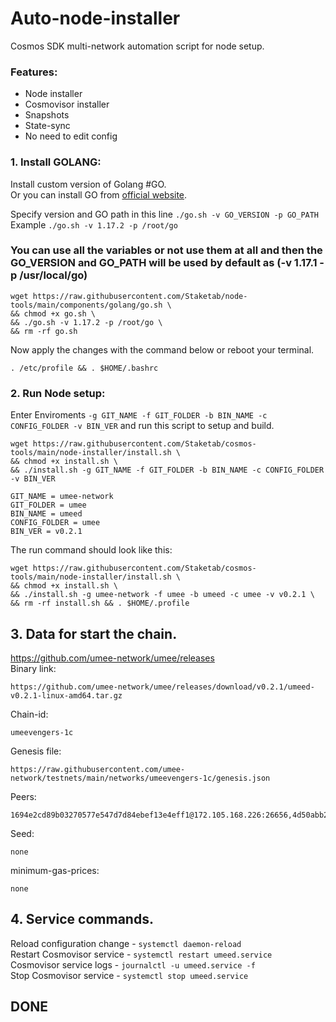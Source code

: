 # Auto-node-installer
Cosmos SDK multi-network automation script for node setup.  
### Features:  
- Node installer
- Cosmovisor installer
- Snapshots
- State-sync
- No need to edit config

### 1. Install GOLANG:
Install custom version of Golang #GO.  
Or you can install GO from [official website](https://golang.org/doc/install).  

Specify version and GO path in this line `./go.sh -v GO_VERSION -p GO_PATH`  
Example `./go.sh -v 1.17.2 -p /root/go`  

### You can use all the variables or not use them at all and then the GO_VERSION and GO_PATH will be used by default as (-v 1.17.1 -p /usr/local/go)  

```
wget https://raw.githubusercontent.com/Staketab/node-tools/main/components/golang/go.sh \
&& chmod +x go.sh \
&& ./go.sh -v 1.17.2 -p /root/go \
&& rm -rf go.sh
```
Now apply the changes with the command below or reboot your terminal.  
```
. /etc/profile && . $HOME/.bashrc
```

### 2. Run Node setup:
Enter Enviroments `-g GIT_NAME -f GIT_FOLDER -b BIN_NAME -c CONFIG_FOLDER -v BIN_VER` and run this script to setup and build.  
```
wget https://raw.githubusercontent.com/Staketab/cosmos-tools/main/node-installer/install.sh \
&& chmod +x install.sh \
&& ./install.sh -g GIT_NAME -f GIT_FOLDER -b BIN_NAME -c CONFIG_FOLDER -v BIN_VER
```
`GIT_NAME = umee-network`  
`GIT_FOLDER = umee`  
`BIN_NAME = umeed`  
`CONFIG_FOLDER = umee`  
`BIN_VER = v0.2.1`

The run command should look like this:
```
wget https://raw.githubusercontent.com/Staketab/cosmos-tools/main/node-installer/install.sh \
&& chmod +x install.sh \
&& ./install.sh -g umee-network -f umee -b umeed -c umee -v v0.2.1 \
&& rm -rf install.sh && . $HOME/.profile
```

## 3. Data for start the chain. 
https://github.com/umee-network/umee/releases  
Binary link:
```
https://github.com/umee-network/umee/releases/download/v0.2.1/umeed-v0.2.1-linux-amd64.tar.gz
```
Chain-id:
```
umeevengers-1с
```  
Genesis file:
```
https://raw.githubusercontent.com/umee-network/testnets/main/networks/umeevengers-1c/genesis.json
```
Peers:
```
1694e2cd89b03270577e547d7d84ebef13e4eff1@172.105.168.226:26656,4d50abb293f399a0f41ef9dbebe62615d4c85e42@3.34.147.65:26656,d2447c2ba201fb5bdd7250921c7c267af18c0950@94.130.23.149:26656,901a625ecf43014cc383239524c5eb6595a56888@135.181.165.110:26656,4ea1dc6af45f0fad7315029d181ada53f7d3174c@161.97.182.71:26656,60a11b328f161fe8f3f98f85e838addb07513c9e@46.101.234.47:26656,03c8165065c925f3bf56be6d2b5aa820c5f8e26c@194.163.166.56:26656,4bf9ff17d148418aec04fdda9bff671e482457a3@213.202.252.173:26656,1fb83420fd2bf665dc886fb3727d809579d63e51@206.189.133.102:26656,b85598b96a9c8e835b7b2f2c0b322eb2317fe7cd@94.250.201.70:26656
```
Seed:
```
none
```
minimum-gas-prices:
```
none
```

## 4. Service commands.
Reload configuration change - `systemctl daemon-reload`  
Restart Cosmovisor service - `systemctl restart umeed.service`  
Cosmovisor service logs - `journalctl -u umeed.service -f`  
Stop Cosmovisor service - `systemctl stop umeed.service`  

## DONE
